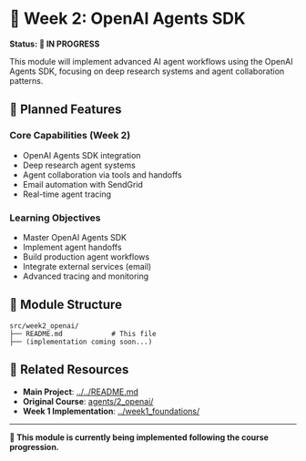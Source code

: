 # 🤖 Week 2: OpenAI Agents SDK

**Status: 🚧 IN PROGRESS**

This module will implement advanced AI agent workflows using the OpenAI Agents SDK, focusing on deep research systems and agent collaboration patterns.

## 🎯 Planned Features

### **Core Capabilities (Week 2)**
- OpenAI Agents SDK integration
- Deep research agent systems
- Agent collaboration via tools and handoffs
- Email automation with SendGrid
- Real-time agent tracing

### **Learning Objectives**
- Master OpenAI Agents SDK
- Implement agent handoffs
- Build production agent workflows
- Integrate external services (email)
- Advanced tracing and monitoring

## 📁 Module Structure

```
src/week2_openai/
├── README.md            # This file
├── (implementation coming soon...)
```

## 🔗 Related Resources

- **Main Project**: [../../README.md](../../README.md)
- **Original Course**: [agents/2_openai/](https://github.com/ed-donner/agents/tree/main/2_openai)
- **Week 1 Implementation**: [../week1_foundations/](../week1_foundations/)

---

**🚧 This module is currently being implemented following the course progression.** 
